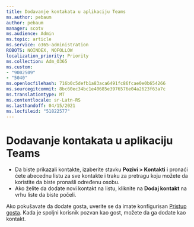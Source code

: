 ```yaml
---
title: Dodavanje kontakata u aplikaciju Teams
ms.author: pebaum
author: pebaum
manager: scotv
ms.audience: Admin
ms.topic: article
ms.service: o365-administration
ROBOTS: NOINDEX, NOFOLLOW
localization_priority: Priority
ms.collection: Adm_O365
ms.custom:
- "9002509"
- "5040"
ms.openlocfilehash: 716b0c5defb1a83aca6491fc86fcae0e0b654266
ms.sourcegitcommit: 8bc60ec34bc1e40685e3976576e04a2623f63a7c
ms.translationtype: MT
ms.contentlocale: sr-Latn-RS
ms.lasthandoff: 04/15/2021
ms.locfileid: "51822577"
---
```

# <a name="add-contacts-in-teams"></a>Dodavanje kontakata u aplikaciju Teams

- Da biste prikazali kontakte, izaberite stavku **Pozivi > Kontakti** i pronaći ćete abecednu listu za sve kontakte i traku za pretragu koju možete da koristite da biste pronašli određenu osobu. 
- Ako želite da dodate novi kontakt na listu, kliknite na **Dodaj kontakt** na vrhu liste da biste počeli.

Ako pokušavate da dodate gosta, uverite se da imate konfigurisan [Pristup gosta](https://docs.microsoft.com/microsoftteams/set-up-guests). Kada je spoljni korisnik pozvan kao gost, možete da ga dodate kao kontakt.
